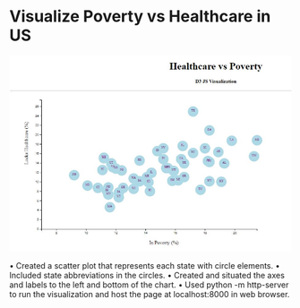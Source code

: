 # Visualize Poverty vs Healthcare in US
![alt text](https://github.com/Supriya0115/Data-Journalism/blob/master/HealthcarePoverty.JPG)

•	Created a scatter plot that represents each state with circle elements. 
•	Included state abbreviations in the circles.
•	Created and situated the axes and labels to the left and bottom of the chart.
•	Used python -m http-server to run the visualization and host the page at localhost:8000 in  web     browser.



